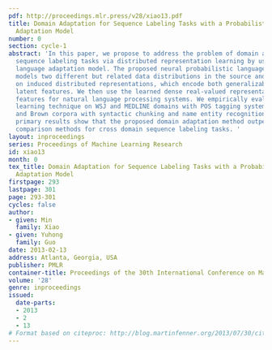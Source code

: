 ```yaml
---
pdf: http://proceedings.mlr.press/v28/xiao13.pdf
title: Domain Adaptation for Sequence Labeling Tasks with a Probabilistic Language
  Adaptation Model
number: 0
section: cycle-1
abstract: 'In this paper, we propose to address the problem of domain adaptation for
  sequence labeling tasks via distributed representation learning by using a log-bilinear
  language adaptation model. The proposed neural probabilistic language model simultaneously
  models two different but related data distributions in the source and target domains   based
  on induced distributed representations, which encode both generalizable and domain-specific
  latent features. We then use the learned dense real-valued representation as   augmenting
  features for natural language processing systems. We empirically evaluate the proposed
  learning technique on WSJ and MEDLINE domains with POS tagging systems, and on WSJ
  and Brown corpora with syntactic chunking and name entity recognition systems. Our
  primary results show that the proposed domain adaptation method outperforms a number
  comparison methods for cross domain sequence labeling tasks. '
layout: inproceedings
series: Proceedings of Machine Learning Research
id: xiao13
month: 0
tex_title: Domain Adaptation for Sequence Labeling Tasks with a Probabilistic Language
  Adaptation Model
firstpage: 293
lastpage: 301
page: 293-301
cycles: false
author:
- given: Min
  family: Xiao
- given: Yuhong
  family: Guo
date: 2013-02-13
address: Atlanta, Georgia, USA
publisher: PMLR
container-title: Proceedings of the 30th International Conference on Machine Learning
volume: '28'
genre: inproceedings
issued:
  date-parts:
  - 2013
  - 2
  - 13
# Format based on citeproc: http://blog.martinfenner.org/2013/07/30/citeproc-yaml-for-bibliographies/
---
```


